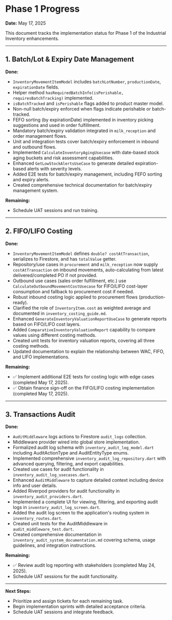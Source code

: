 # Phase 1 Progress

**Date:** May 17, 2025

This document tracks the implementation status for Phase 1 of the Industrial Inventory enhancements.

---

## 1. Batch/Lot & Expiry Date Management

**Done:**
- `InventoryMovementItemModel` includes `batchLotNumber`, `productionDate`, `expirationDate` fields.
- Helper method `hasRequiredBatchInfo(isPerishable, requiresBatchTracking)` implemented.
- `isBatchTracked` and `isPerishable` flags added to product master model.
- Non-null batch/expiry enforced when flags indicate perishable or batch-tracked.
- FEFO sorting (by expirationDate) implemented in inventory picking suggestions and used in order fulfillment.
- Mandatory batch/expiry validation integrated in `milk_reception` and order management flows.
- Unit and integration tests cover batch/expiry enforcement in inbound and outbound flows.
- Implemented `CalculateInventoryAgingUsecase` with date-based stock aging buckets and risk assessment capabilities.
- Enhanced `GetLowStockAlertsUseCase` to generate detailed expiration-based alerts with severity levels.
- Added E2E tests for batch/expiry management, including FEFO sorting and expiry alerts.
- Created comprehensive technical documentation for batch/expiry management system.

**Remaining:**
- Schedule UAT sessions and run training.

---

## 2. FIFO/LIFO Costing

**Done:**
- `InventoryMovementItemModel` defines `double? costAtTransaction`, serializes to Firestore, and has `totalValue` getter.
- Repository/use cases in `procurement` and `milk_reception` now supply `costAtTransaction` on inbound movements, auto-calculating from latest delivered/completed PO if not provided.
- Outbound use cases (sales order fulfillment, etc.) use `CalculateOutboundMovementCostUsecase` for FIFO/LIFO cost-layer consumption and fallback to procurement cost if needed.
- Robust inbound costing logic applied to procurement flows (production-ready).
- Clarified the role of `InventoryItem.cost` as weighted average and documented in `inventory_costing_guide.md`.
- Enhanced `GenerateInventoryValuationReportUseCase` to generate reports based on FIFO/LIFO cost layers.
- Added `ComparativeInventoryValuationReport` capability to compare values using different costing methods.
- Created unit tests for inventory valuation reports, covering all three costing methods.
- Updated documentation to explain the relationship between WAC, FIFO, and LIFO implementations.

**Remaining:**
- ✅ Implement additional E2E tests for costing logic with edge cases (completed May 17, 2025).
- ✅ Obtain finance sign-off on the FIFO/LIFO costing implementation (completed May 17, 2025).

---

## 3. Transactions Audit

**Done:**
- `AuditMiddleware` logs actions to Firestore `audit_logs` collection.
- Middleware provider wired into global store implementation.
- Formalized audit log schema with `inventory_audit_log_model.dart` including AuditActionType and AuditEntityType enums.
- Implemented comprehensive `inventory_audit_log_repository.dart` with advanced querying, filtering, and export capabilities.
- Created use cases for audit functionality in `inventory_audit_log_usecases.dart`.
- Enhanced `AuditMiddleware` to capture detailed context including device info and user details.
- Added Riverpod providers for audit functionality in `inventory_audit_providers.dart`.
- Implemented a complete UI for viewing, filtering, and exporting audit logs in `inventory_audit_log_screen.dart`.
- Added the audit log screen to the application's routing system in `inventory_routes.dart`.
- Created unit tests for the AuditMiddleware in `audit_middleware_test.dart`.
- Created comprehensive documentation in `inventory_audit_system_documentation.md` covering schema, usage guidelines, and integration instructions.

**Remaining:**
- ✅ Review audit log reporting with stakeholders (completed May 24, 2025).
- Schedule UAT sessions for the audit functionality.

---

**Next Steps:**
- Prioritize and assign tickets for each remaining task.
- Begin implementation sprints with detailed acceptance criteria.
- Schedule UAT sessions and integrate feedback.
